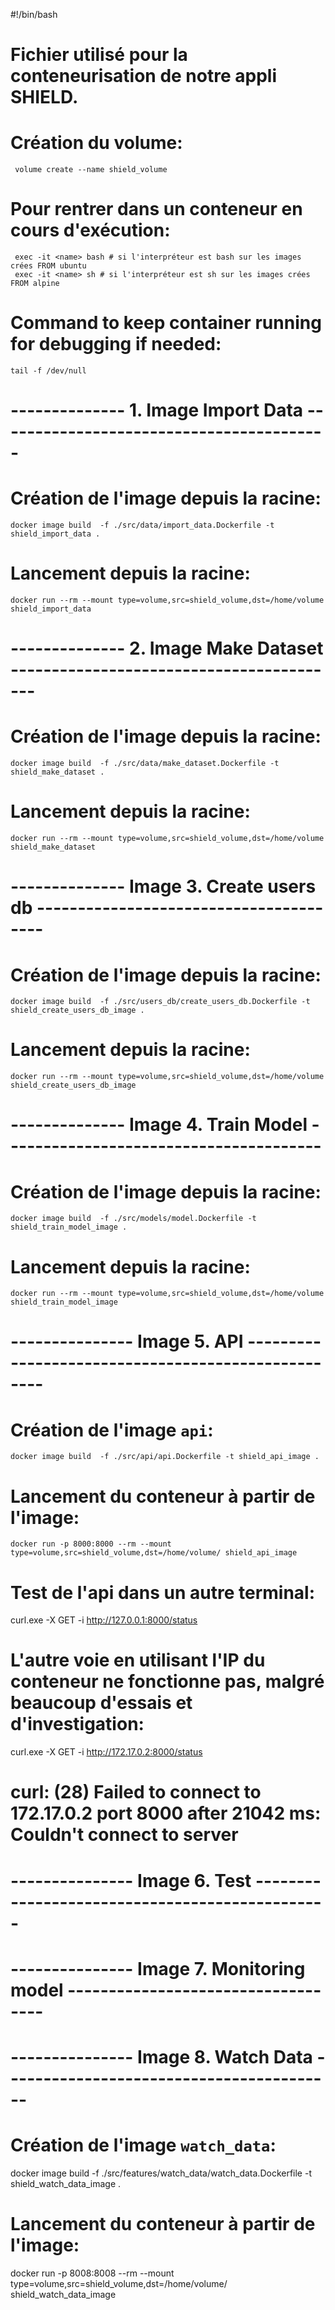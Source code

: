 #!/bin/bash

# Fichier utilisé pour la conteneurisation de notre appli SHIELD.

# Création du volume:
     volume create --name shield_volume

# Pour rentrer dans un conteneur en cours d'exécution:
     exec -it <name> bash # si l'interpréteur est bash sur les images crées FROM ubuntu
     exec -it <name> sh # si l'interpréteur est sh sur les images crées FROM alpine
# Command to keep container running for debugging if needed:
    tail -f /dev/null

# -------------- 1. Image Import Data -----------------------------------------

# Création de l'image depuis la racine:
    docker image build  -f ./src/data/import_data.Dockerfile -t shield_import_data .

# Lancement depuis la racine: 
    docker run --rm --mount type=volume,src=shield_volume,dst=/home/volume shield_import_data

# -------------- 2. Image Make Dataset -----------------------------------------

# Création de l'image depuis la racine:
    docker image build  -f ./src/data/make_dataset.Dockerfile -t shield_make_dataset .

# Lancement depuis la racine: 
    docker run --rm --mount type=volume,src=shield_volume,dst=/home/volume shield_make_dataset


# -------------- Image 3. Create users db ---------------------------------------

# Création de l'image depuis la racine:
    docker image build  -f ./src/users_db/create_users_db.Dockerfile -t shield_create_users_db_image .

# Lancement depuis la racine: 

    docker run --rm --mount type=volume,src=shield_volume,dst=/home/volume shield_create_users_db_image


# -------------- Image 4. Train Model ---------------------------------------

# Création de l'image depuis la racine:
    docker image build  -f ./src/models/model.Dockerfile -t shield_train_model_image .

# Lancement depuis la racine: 

    docker run --rm --mount type=volume,src=shield_volume,dst=/home/volume shield_train_model_image

# --------------- Image 5. API ---------------------------------------------------
# Création de l'image `api`: 
    docker image build  -f ./src/api/api.Dockerfile -t shield_api_image .

# Lancement du conteneur à partir de l'image:
    docker run -p 8000:8000 --rm --mount type=volume,src=shield_volume,dst=/home/volume/ shield_api_image

# Test de l'api dans un autre terminal:
curl.exe -X GET -i http://127.0.0.1:8000/status

# L'autre voie  en utilisant l'IP du conteneur ne fonctionne pas, malgré beaucoup d'essais et d'investigation:
curl.exe -X GET -i http://172.17.0.2:8000/status
# curl: (28) Failed to connect to 172.17.0.2 port 8000 after 21042 ms: Couldn't connect to server

# --------------- Image 6. Test -----------------------------------------------

# --------------- Image 7. Monitoring model -----------------------------------

# --------------- Image 8. Watch Data -----------------------------------------
# Création de l'image `watch_data`: 
docker image build  -f ./src/features/watch_data/watch_data.Dockerfile -t shield_watch_data_image .

# Lancement du conteneur à partir de l'image:
docker run -p 8008:8008 --rm --mount type=volume,src=shield_volume,dst=/home/volume/ shield_watch_data_image